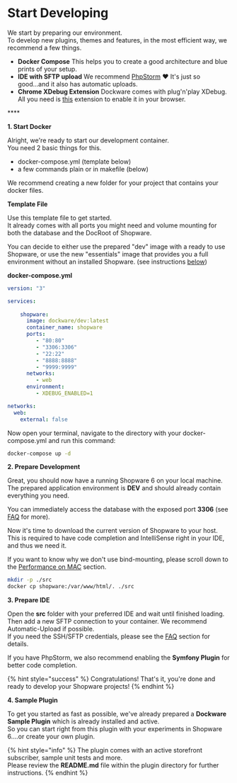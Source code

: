 # Start Developing



We start by preparing our environment.  
To develop new plugins, themes and features, in the most efficient way, we recommend a few things.  
  


* **Docker Compose** This helps you to create a good architecture and blue prints of your setup. 
* **IDE with SFTP upload** We recommend [PhpStorm](https://www.jetbrains.com/de-de/phpstorm/) ❤️ It's just so good...and it also has automatic uploads. 
* **Chrome XDebug Extension** Dockware comes with plug'n'play XDebug. All you need is [this](https://chrome.google.com/webstore/detail/xdebug-helper/eadndfjplgieldjbigjakmdgkmoaaaoc?hl=en) extension to enable it in your browser.

\*\*\*\*

**1. Start Docker**

Alright, we're ready to start our development container.  
You need 2 basic things for this.

* docker-compose.yml \(template below\)
* a few commands plain or in makefile \(below\)

We recommend creating a new folder for your project that contains your docker files.  
  


**Template File**

Use this template file to get started.  
It already comes with all ports you might need and volume mounting for both the database and the DocRoot of Shopware.  
  
You can decide to either use the prepared "dev" image with a ready to use Shopware, or use the new "essentials" image that provides you a full environment without an installed Shopware. \(see instructions [below](https://dockware.io/docs#dockware-essentials)\)  
  
**docker-compose.yml**

```yaml
version: "3"

services:
        
    shopware:
      image: dockware/dev:latest
      container_name: shopware
      ports:
         - "80:80"
         - "3306:3306"
         - "22:22"
         - "8888:8888"
         - "9999:9999"
      networks:
         - web
      environment:
         - XDEBUG_ENABLED=1

networks:
  web:
    external: false
```

Now open your terminal, navigate to the directory with your docker-compose.yml and run this command:

```bash
docker-compose up -d
```

**2. Prepare Development**

Great, you should now have a running Shopware 6 on your local machine.  
The prepared application environment is **DEV** and should already contain everything you need.  
  
You can immediately access the database with the exposed port **3306** \(see [FAQ]() for more\).  
  
Now it's time to download the current version of Shopware to your host.  
This is required to have code completion and IntelliSense right in your IDE, and thus we need it.  
  
If you want to know why we don't use bind-mounting, please scroll down to the [Performance on MAC](../tips-and-tricks/performance-on-mac.md) section.

```bash
mkdir -p ./src
docker cp shopware:/var/www/html/. ./src
```

**3. Prepare IDE**

Open the **src** folder with your preferred IDE and wait until finished loading.  
Then add a new SFTP connection to your container. We recommend Automatic-Upload if possible.  
If you need the SSH/SFTP credentials, please see the [FAQ]() section for details.  
  
If you have PhpStorm, we also recommend enabling the **Symfony Plugin** for better code completion.

{% hint style="success" %}
Congratulations! That's it, you're done and ready to develop your Shopware projects!
{% endhint %}

**4. Sample Plugin**

To get you started as fast as possible, we've already prepared a **Dockware Sample Plugin** which is already installed and active.  
So you can start right from this plugin with your experiments in Shopware 6....or create your own plugin.  


{% hint style="info" %}
The plugin comes with an active storefront subscriber, sample unit tests and more.  
Please review the **README.md** file within the plugin directory for further instructions.
{% endhint %}



